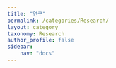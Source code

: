 ```yaml
---
title: "연구"
permalink: /categories/Research/
layout: category
taxonomy: Research
author_profile: false
sidebar:
    nav: "docs"
---
```

